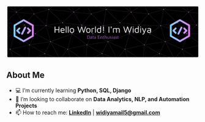 ![Header](img/github-header-banner.png)

## About Me
- 💻 I’m currently learning **Python, SQL, Django**
- 👯 I’m looking to collaborate on **Data Analytics, NLP, and Automation Projects**  
- 📫 How to reach me: **[LinkedIn](https://www.linkedin.com/in/widiyatika/)** | **widiyamail5@gmail.com**  

